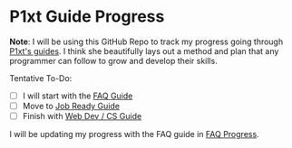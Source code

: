 # P1xt Guide Progress

**Note**: I will be using this GitHub Repo to track my progress going through [P1xt's guides](https://github.com/P1xt/p1xt-guides). I think she beautifully lays out a method and plan that any programmer can follow to grow and develop their skills.

Tentative To-Do:

- [ ] I will start with the [FAQ Guide](https://github.com/P1xt/p1xt-guides/blob/master/faq.md)
- [ ] Move to [Job Ready Guide](https://github.com/P1xt/p1xt-guides/blob/master/job-ready.md)
- [ ] Finish with [Web Dev / CS Guide](https://github.com/P1xt/p1xt-guides/blob/master/wd-cs.md)

I will be updating my progress with the FAQ guide in [FAQ Progress](faq_progress/faq_progress.md).
